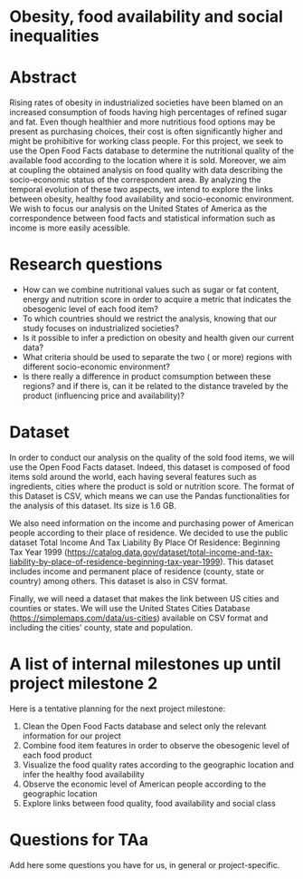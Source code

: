 # Obesity, food availability and social inequalities

# Abstract
Rising rates of obesity in industrialized societies have been blamed on an increased consumption of foods having high percentages of refined sugar and fat. Even though healthier and more nutritious food options may be present as purchasing choices, their cost is often significantly higher and might be prohibitive for working class people. For this project, we seek to use the Open Food Facts database to determine the nutritional quality of the available food according to the location where it is sold. Moreover, we aim at coupling the obtained analysis on food quality with data describing the socio-economic status of the correspondent area. By analyzing the temporal evolution of these two aspects, we intend to explore the links between obesity, healthy food availability and socio-economic environment. We wish to focus our analysis on the United States of America as the correspondence between food facts and statistical information such as income is more easily acessible. 

# Research questions
- How can we combine nutritional values such as sugar or fat content, energy and nutrition score in order to acquire a metric that indicates the obesogenic level of each food item?
- To which countries should we restrict the analysis, knowing that our study focuses on industrialized societies?
- Is it possible to infer a prediction on obesity and health given our current data?
- What criteria should be used to separate the two ( or more) regions with different socio-economic environment?
- Is there really a difference in product comsumption between these regions? and if there is, can it be related to the distance traveled by the product (influencing price and availability)?

# Dataset

In order to conduct our analysis on the quality of the sold food items, we will use the Open Food Facts dataset. Indeed, this dataset is composed of food items sold around the world, each having several features such as ingredients, cities where the product is sold or nutrition score. The format of this Dataset is CSV, which means we can use the Pandas functionalities for the analysis of this dataset. Its size is 1.6 GB.

We also need information on the income and purchasing power of American people according to their place of residence. We decided to use the public dataset Total Income And Tax Liability By Place Of Residence: Beginning Tax Year 1999 (https://catalog.data.gov/dataset/total-income-and-tax-liability-by-place-of-residence-beginning-tax-year-1999). This dataset includes income and permanent place of residence (county, state or country) among others. This dataset is also in CSV format. 

Finally, we will need a dataset that makes the link between US cities and counties or states. We will use the United States Cities Database (https://simplemaps.com/data/us-cities) available on CSV format and including the cities' county, state and population. 

# A list of internal milestones up until project milestone 2
Here is a tentative planning for the next project milestone: 

1. Clean the Open Food Facts database and select only the relevant information for our project
2. Combine food item features in order to observe the obesogenic level of each food product
3. Visualize the food quality rates according to the geographic location and infer the healthy food availability
4. Observe the economic level of American people according to the geographic location
5. Explore links between food quality, food availability and social class

# Questions for TAa
Add here some questions you have for us, in general or project-specific.
